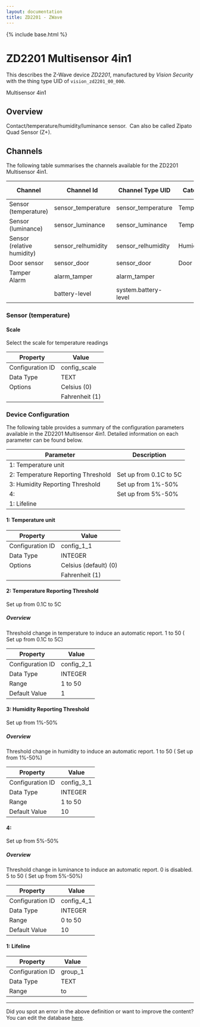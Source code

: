 ```yaml
---
layout: documentation
title: ZD2201 - ZWave
---
```


{% include base.html %}

# ZD2201 Multisensor 4in1

This describes the Z-Wave device *ZD2201*, manufactured by *Vision Security* with the thing type UID of ```vision_zd2201_00_000```. 

Multisensor 4in1  


## Overview 

Contact/temperature/humidity/luminance sensor.  Can also be called Zipato Quad Sensor (Z+).


## Channels
The following table summarises the channels available for the ZD2201 Multisensor 4in1.

| Channel | Channel Id | Channel Type UID | Category | Item Type |
|---------|------------|------------------|----------|-----------|
| Sensor (temperature) | sensor_temperature | sensor_temperature | Temperature | Number |
| Sensor (luminance) | sensor_luminance | sensor_luminance | Temperature | Number |
| Sensor (relative humidity) | sensor_relhumidity | sensor_relhumidity | Humidity | Number |
| Door sensor | sensor_door | sensor_door | Door | Contact |
| Tamper Alarm | alarm_tamper | alarm_tamper |  | Switch |
|  | battery-level | system.battery-level |  |  |


### Sensor (temperature)

#### Scale

Select the scale for temperature readings


| Property         | Value    |
|------------------|----------|
| Configuration ID | config_scale |
| Data Type        | TEXT || Default Value | 0 |
| Options | Celsius (0) |
|  | Fahrenheit (1) |


### Device Configuration
The following table provides a summary of the configuration parameters available in the ZD2201 Multisensor 4in1.
Detailed information on each parameter can be found below.

| Parameter   | Description |
|-------------|-------------|
| 1: Temperature unit |  |
| 2: Temperature Reporting Threshold | Set up from 0.1C to 5C |
| 3: Humidity Reporting Threshold | Set up from 1%-50% |
| 4:  | Set up from 5%-50% |
| 1: Lifeline |  |


#### 1: Temperature unit


| Property         | Value    |
|------------------|----------|
| Configuration ID | config_1_1 |
| Data Type        | INTEGER || Default Value | 0 |
| Options | Celsius (default) (0) |
|  | Fahrenheit (1) |


#### 2: Temperature Reporting Threshold

Set up from 0.1C to 5C  


##### Overview 

Threshold change in temperature to induce an automatic report. 1 to 50 ( Set up from 0.1C to 5C)


| Property         | Value    |
|------------------|----------|
| Configuration ID | config_2_1 |
| Data Type        | INTEGER |
| Range | 1 to 50 |
| Default Value | 1 |


#### 3: Humidity Reporting Threshold

Set up from 1%-50%  


##### Overview 

Threshold change in humidity to induce an automatic report. 1 to 50 ( Set up from 1%-50%)


| Property         | Value    |
|------------------|----------|
| Configuration ID | config_3_1 |
| Data Type        | INTEGER |
| Range | 1 to 50 |
| Default Value | 10 |


#### 4: 

Set up from 5%-50%  


##### Overview 

Threshold change in luminance to induce an automatic report. 0 is disabled. 5 to 50 ( Set up from 5%-50%)


| Property         | Value    |
|------------------|----------|
| Configuration ID | config_4_1 |
| Data Type        | INTEGER |
| Range | 0 to 50 |
| Default Value | 10 |


#### 1: Lifeline


| Property         | Value    |
|------------------|----------|
| Configuration ID | group_1 |
| Data Type        | TEXT |
| Range |  to  |


---

Did you spot an error in the above definition or want to improve the content?
You can edit the database [here](http://www.cd-jackson.com/index.php/zwave/zwave-device-database/zwave-device-list/devicesummary/450).
